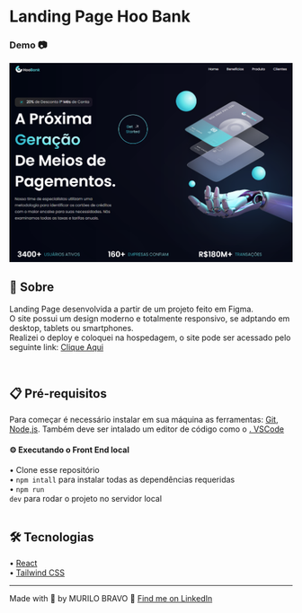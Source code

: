 # Landing Page Hoo Bank

### Demo 📷
<img src='./src/assets/home-hoobank.PNG' /><br/>


<!-- <p align="center">Menu</p>
<p align="center"> 
  <a href="#sobre">Sobre</a> •
  <a href="#tecnologias">Tecnologias</a> •
  <a href="#pre-requisitos">Pré Requisitos</a> •
  <a href="#licenca">Licença</a> •
  <a href="#autor">Autor</a> •
</p><br/> -->

## 📖 Sobre 

<p>
  Landing Page desenvolvida a partir de um projeto feito em Figma. <br/>
  O site possui um design moderno e totalmente responsivo, se adptando em desktop, tablets ou smartphones.<br/>
  Realizei o deploy e coloquei na hospedagem, o site pode ser acessado pelo seguinte link: <a href="https://hoobank.volppe.com.br/" target="_blank">Clique Aqui</a><br/> 
</p><br/>

## 📋 Pré-requisitos 

<p>
  Para começar é necessário instalar em sua máquina as ferramentas: <a href="https://git-scm.com/" target="_blank">Git</a>, <a href="https://nodejs.org/" target="_blank">Node,js</a>. Também deve ser intalado um editor de código como o <a href="https://code.visualstudio.com/" target="_blank">.
  VSCode</a>
</p>

#### ⚙️ Executando o Front End local
• Clone esse repositório <br/> 
• <code>npm intall</code> para instalar todas as dependências requeridas<br/>
• <code>npm run dev</code> para rodar o projeto no servidor local<br/><br/>

## 🛠️ Tecnologias

• <a href="https://pt-br.reactjs.org/" target="_blank">React</a><br/>
• <a href="https://tailwindcss.com/" target="_blank">Tailwind CSS</a><br/>

<hr>
Made with 💙 by MURILO BRAVO 👋 <a href="https://www.linkedin.com/in/murilo-bravo-223154248/" target="_blank">Find me on LinkedIn</a><br/>

